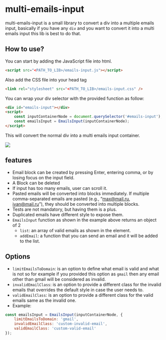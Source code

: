 # multi-emails-input
multi-emails-input is a small library to convert a div into a multiple emails input, basically if you have any `div` and you want to convert it into a multi emails input this lib is best to do that.

## How to use?
You can start by adding the JavaScript file into html.
```html
<script src="<PATH_TO_LIB>/emails-input.js"></script>
```
Also add the CSS file into your head tag
```html
<link rel="stylesheet" src="<PATH_TO_LIB>/emails-input.css" />
```
You can wrap your div selector with the provided function as follow:
```html
<div id="emails-input"></div>
<script>
	const inputContainerNode = document.querySelector('#emails-input');
	const emailsInput = EmailsInput(inputContainerNode);
</script>
```
This will convert the normal div into a multi emails input container.

![](https://i.imgur.com/JR7DHZz.gif)

## features
- Email block can be created by pressing Enter, entering comma, or by losing focus on the input field.
- A Block can be deleted
- If input has too many emails, user can scroll it.
- Pasted emails will be converted into blocks immediately. If multiple comma-separated emails are pasted (e.g., “max@mail.ru, ivan@mail.ru”), they should be converted into multiple blocks.
- Tests are not mandatory, but having them is a plus.
- Duplicated emails have different style to expose them.
- `EmailsInput` function as shown in the example above returns an object of 2 
	- `list`: an array of valid emails as shown in the element.
	- `addEmail`: a function that you can send an email and it will be added to the list.

## Options
* `limitEmailsToDomain`: is an option to define what email is valid and what is not so for example if you provided this option as `gmail` then any email other than gmail will be considered as invalid.
* `invalidEmailClass`: is an option to provide a different class for the invalid emails that overrides the default style in case the user needs to.
* `validEmailClass`: is an option to provide a different class for the valid emails same as the invalid one.
* Example: 
```js
const emailsInput = EmailsInput(inputContainerNode, {
	limitEmailsToDomain: 'gmail',
	invalidEmailClass: 'custom-invalid-email',
	validEmailClass: 'custom-valid-email'
});
```

